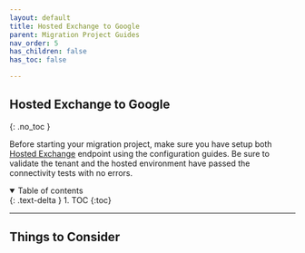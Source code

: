 ```yaml
---
layout: default
title: Hosted Exchange to Google
parent: Migration Project Guides
nav_order: 5
has_children: false
has_toc: false

---
```


## Hosted Exchange to Google
{: .no_toc }

Before starting your migration project, make sure you have setup both <a href="https://cloudm-migrate.github.io/documentation/Endpoint-Configuration-Guides/O365Tenant.html">Hosted Exchange</a> endpoint using the configuration guides. Be sure to validate the tenant and the hosted environment have passed the connectivity tests with no errors. 

<a name="top"></a>
<details open markdown="block">
  <summary>
    Table of contents
  </summary>
  {: .text-delta }
1. TOC
{:toc}
</details>

---

## Things to Consider
